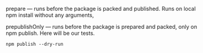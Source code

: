


prepare — runs before the package is packed and published. Runs on local npm install without any arguments,

prepublishOnly — runs before the package is prepared and packed, only on npm publish. Here will be our tests.



``npm publish --dry-run``
